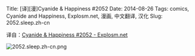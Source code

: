 Title: [译][漫]Cyanide & Happiness #2052
Date: 2014-08-26
Tags: comics, Cyanide and Happiness, Explosm.net, 漫画, 中文翻译, 汉化
Slug: 2052.sleep.zh-cn

译自：[Cyanide & Happiness #2052 - Explosm.net](http://explosm.net/comics/2052/)


![2052.sleep.zh-cn.png](/static/images/comics/2052.sleep.zh-cn.png)




